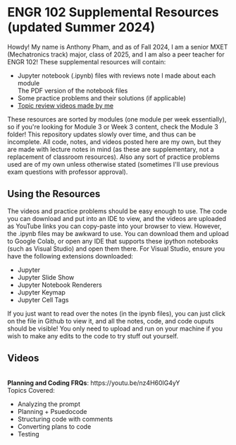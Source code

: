 # ENGR 102 Supplemental Resources (updated Summer 2024)

Howdy! My name is Anthony Pham, and as of Fall 2024, I am a senior MXET (Mechatronics track) major, class of 2025, and I am also a peer teacher for ENGR 102! These supplemental resources will contain:
<ul>
  <li>Jupyter notebook (.ipynb) files with reviews note I made about each module</li>
  <l1>The PDF version of the notebook files</li>
  <li>Some practice problems and their solutions (if applicable)</li>
  <li><a href="https://github.com/RicePandaaaa/ENGR-102-Fall-2023/blob/main/README.md#videos">Topic review videos made by me</a></li>
</ul>

These resources are sorted by modules (one module per week essentially), so if you're looking for Module 3 or Week 3 content, check the Module 3 folder! This repository updates slowly over time, and thus can be incomplete. All code, notes, and videos posted here are my own, but they are made with lecture notes in mind (as these are supplementary, not a replacement of classroom resources). Also any sort of practice problems used are of my own unless otherwise stated (sometimes I'll use previous exam questions with professor approval).

## Using the Resources
The videos and practice problems should be easy enough to use. The code you can download and put into an IDE to view, and the videos are uploaded as YouTube links you can copy-paste into your browser to view. However, the .ipynb files may be awkward to use. You can download them and upload to Google Colab, or open any IDE that supports these ipython notebooks (such as Visual Studio) and open them there. For Visual Studio, ensure you have the following extensions downloaded:
<ul>
  <li>Jupyter</li>
  <li>Jupyter Slide Show</li>
  <li>Jupyter Notebook Renderers</li>
  <li>Jupyter Keymap</li>
  <li>Jupyter Cell Tags</li>
</ul>

If you just want to read over the notes (in the ipynb files), you can just click on the file in Github to view it, and all the notes, code, and code ouputs should be visible! You only need to upload and run on your machine if you wish to make any edits to the code to try stuff out yourself.

## Videos

<br>
<b>Planning and Coding FRQs</b>: https://youtu.be/nz4H60lG4yY
<br>Topics Covered:
<ul>
  <li>Analyzing the prompt</li>
  <li>Planning + Psuedocode</li>
  <li>Structuring code with comments</li>
  <li>Converting plans to code</li>
  <li>Testing</li>
</ul>
